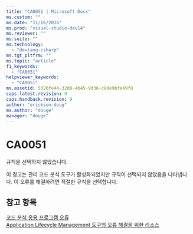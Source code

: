 ```yaml
---
title: "CA0051 | Microsoft Docs"
ms.custom: ""
ms.date: "11/16/2016"
ms.prod: "visual-studio-dev14"
ms.reviewer: ""
ms.suite: ""
ms.technology: 
  - "devlang-csharp"
ms.tgt_pltfrm: ""
ms.topic: "article"
f1_keywords: 
  - "CA0051"
helpviewer_keywords: 
  - "CA0051"
ms.assetid: 5326fe44-32d0-4b45-9d36-c8de9bfe49f8
caps.latest.revision: 9
caps.handback.revision: 9
author: "erickson-doug"
ms.author: "douge"
manager: "douge"
---
```

# CA0051
규칙을 선택하지 않았습니다.  
  
 이 경고는 관리 코드 분석 도구가 활성화되었지만 규칙이 선택되지 않았음을 나타냅니다.  이 오류를 해결하려면 적절한 규칙을 선택합니다.  
  
## 참고 항목  
 [코드 분석 응용 프로그램 오류](../Topic/Code%20Analysis%20Application%20Errors.md)   
 [Application Lifecycle Management 도구의 오류 해결을 위한 리소스](../Topic/Resources%20for%20Troubleshooting%20Errors%20in%20Application%20Lifecycle%20Management%20Tools.md)